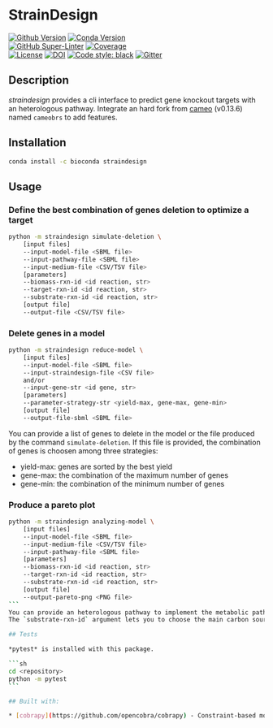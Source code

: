 # StrainDesign

[![Github Version](https://img.shields.io/github/v/release/brsynth/straindesign?display_name=tag&sort=semver)](version) [![Conda Version](https://img.shields.io/conda/vn/bioconda/straindesign.svg)](https://anaconda.org/bioconda/straindesign)  
[![GitHub Super-Linter](https://github.com/brsynth/straindesign/workflows/Tests/badge.svg)](https://github.com/marketplace/actions/super-linter) [![Coverage](https://img.shields.io/coveralls/github/brsynth/straindesign)](coveralls)  
[![License](https://img.shields.io/github/license/brsynth/straindesign)](license) [![DOI](https://zenodo.org/badge/436924636.svg)](https://zenodo.org/badge/latestdoi/436924636) [![Code style: black](https://img.shields.io/badge/code%20style-black-000000.svg)](https://github.com/psf/black) [![Gitter](https://badges.gitter.im/BioRetroSynth/SynBioCAD.svg)](https://gitter.im/BioRetroSynth/SynBioCAD?utm_source=badge&utm_medium=badge&utm_campaign=pr-badge)  

## Description

*straindesign* provides a cli interface to predict gene knockout targets with an heterologous pathway.
Integrate an hard fork from [cameo](https://github.com/biosustain/cameo) (v0.13.6) named `cameobrs` to add features.

## Installation

```sh
conda install -c bioconda straindesign
```

## Usage

### Define the best combination of genes deletion to optimize a target

```sh
python -m straindesign simulate-deletion \
    [input files]
    --input-model-file <SBML file>
    --input-pathway-file <SBML file>
    --input-medium-file <CSV/TSV file>
    [parameters]
    --biomass-rxn-id <id reaction, str>
    --target-rxn-id <id reaction, str>
    --substrate-rxn-id <id reaction, str>
    [output file]
    --output-file <CSV/TSV file>
```

### Delete genes in a model

```sh
python -m straindesign reduce-model \
    [input files]
    --input-model-file <SBML file>
    --input-straindesign-file <CSV file>
    and/or
    --input-gene-str <id gene, str>
    [parameters]
    --parameter-strategy-str <yield-max, gene-max, gene-min>
    [output file]
    --output-file-sbml <SBML file>
```

You can provide a list of genes to delete in the model or the file produced by the command `simulate-deletion`.
If this file is provided, the combination of genes is choosen among three strategies:

* yield-max: genes are sorted by the best yield
* gene-max: the combination of the maximum number of genes
* gene-min: the combination of the minimum number of genes

### Produce a pareto plot

````sh
python -m straindesign analyzing-model \
    [input files]
    --input-model-file <SBML file>
    --input-medium-file <CSV/TSV file>
    --input-pathway-file <SBML file>
    [parameters]
    --biomass-rxn-id <id reaction, str>
    --target-rxn-id <id reaction, str>
    --substrate-rxn-id <id reaction, str>
    [output file]
    --output-pareto-png <PNG file>
```
You can provide an heterologous pathway to implement the metabolic pathway producing the targeted compound represented by the `target-rxn-id`, the reaction which produces this compound.  
The `substrate-rxn-id` argument lets you to choose the main carbon source.

## Tests

*pytest* is installed with this package.

```sh
cd <repository>
python -m pytest
```

## Built with:

* [cobrapy](https://github.com/opencobra/cobrapy) - Constraint-based modeling of metabolic networks
